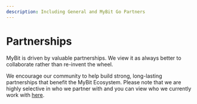 ```yaml
---
description: Including General and MyBit Go Partners
---
```


# Partnerships

MyBit is driven by valuable partnerships. We view it as always better to collaborate rather than re-invent the wheel. 

We encourage our community to help build strong, long-lasting partnerships that benefit the MyBit Ecosystem. Please note that we are highly selective in who we partner with and you can view who we currently work with [here](https://learn.mybit.io/learn/what-is-mybit/untitled-1). 



